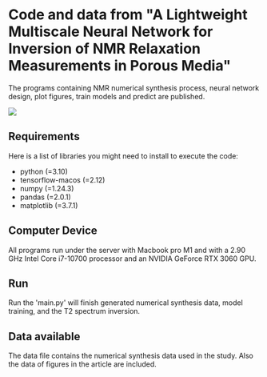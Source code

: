 Code and data from "A Lightweight Multiscale Neural Network for Inversion of NMR Relaxation Measurements in Porous Media"
=======================================================================================================================
The programs containing NMR numerical synthesis process, neural network design, plot figures, train models and predict are published.


<img src="./fig1.bmp"> 

Requirements
------------------------------------------------------
Here is a list of libraries you might need to install to execute the code:
* python (=3.10)
* tensorflow-macos (=2.12)
* numpy (=1.24.3)
* pandas (=2.0.1)
* matplotlib (=3.7.1)

Computer Device
------------------------------------------------------
All programs run under the server with Macbook pro M1 and with a 2.90 GHz Intel Core i7-10700 processor and an NVIDIA GeForce RTX 3060 GPU.

Run
------------------------------------------------------
Run the 'main.py' will finish generated numerical synthesis data, model training, and the T2 spectrum inversion.

Data available
------------------------------------------------------
The data file contains the numerical synthesis data used in the study. Also the data of figures in the article are included.
